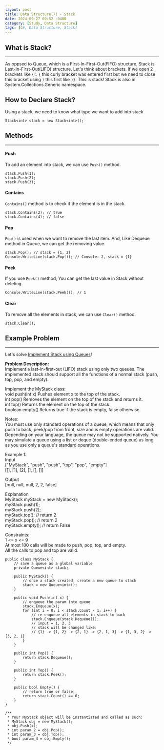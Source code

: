 ```yaml
---
layout: post
title: Data Structure(7) - Stack
date: 2024-09-27 09:52 -0400
category: [Study, Data Structure]
tags: [C#, Data Structure, Stack]
---
```


## What is Stack?
---
As oppsed to Queue, which is a First-In-First-Out(FIFO) structure, Stack is Last-In-First-Out(LIFO) structure.
Let's think about brackets. If we open 2 brackets like `{(`. `{` this curly bracket was entered first but we need to close this bracket using `)` this first like `)}`. This is stack! Stack is also in System.Collections.Generic namespace.

## How to Declare Stack?
Using a stack, we need to know what type we want to add into stack
```shell
Stack<int> stack = new Stack<int>();
```

## Methods
---
#### Push
To add an element into stack, we can use `Push()` method.
```shell
stack.Push(1);
stack.Push(2);
stack.Push(3);
```

#### Contains
`Contains()` method is to check if the element is in the stack.
```shell
stack.Contains(2); // true
stack.Contains(4); // false
```

#### Pop
`Pop()` is used when we want to remove the last item. And, Like Dequeue method in Queue, we can get the removing value.
```shell
stack.Pop(); // stack = {1, 2}
Console.WriteLine(stack.Pop()); // Console: 2, stack = {1}
```

#### Peek
If you use `Peek()` method, You can get the last value in Stack without deleting.
```shell
Console.WriteLine(stack.Peek()); // 1
```

#### Clear
To remove all the elements in stack, we can use `Clear()` method.
```shell
stack.Clear();
```

## Example Problem
---
Let's solve [Implement Stack using Queues](https://leetcode.com/problems/implement-stack-using-queues/description/)!

**Problem Description:**  
Implement a last-in-first-out (LIFO) stack using only two queues. The implemented stack should support all the functions of a normal stack (push, top, pop, and empty).

Implement the MyStack class:   
void push(int x) Pushes element x to the top of the stack.   
int pop() Removes the element on the top of the stack and returns it.   
int top() Returns the element on the top of the stack.   
boolean empty() Returns true if the stack is empty, false otherwise.

Notes:   
You must use only standard operations of a queue, which means that only push to back, peek/pop from front, size and is empty operations are valid.   
Depending on your language, the queue may not be supported natively. You may simulate a queue using a list or deque (double-ended queue) as long as you use only a queue's standard operations.
 
Example 1:   
Input   
["MyStack", "push", "push", "top", "pop", "empty"]   
[[], [1], [2], [], [], []]

Output   
[null, null, null, 2, 2, false]

Explanation   
MyStack myStack = new MyStack();   
myStack.push(1);   
myStack.push(2);   
myStack.top(); // return 2   
myStack.pop(); // return 2   
myStack.empty(); // return False

Constraints:   
1 <= x <= 9   
At most 100 calls will be made to push, pop, top, and empty.   
All the calls to pop and top are valid.

```shell
public class MyStack {
    // save a queue as a global variable
    private Queue<int> stack;

    public MyStack() {
        // once a stack created, create a new queue to stack
        stack = new Queue<int>();
    }
    
    public void Push(int x) {
        // enqueue the param into queue
        stack.Enqueue(x);
        for (int i = 0; i < stack.Count - 1; i++) {
            // re-enqueue all elements in stack to back
            stack.Enqueue(stack.Dequeue());
            // input = 1, 2, 3
            // stack will be changed like:
            // {1} -> {1, 2} -> {2, 1} -> {2, 1, 3} -> {1, 3, 2} -> {3, 2, 1}
        }
    }
    
    public int Pop() {
        return stack.Dequeue();
    }
    
    public int Top() {
        return stack.Peek();
    }
    
    public bool Empty() {
        // return true or false;
        return stack.Count() == 0;
    }
}

/**
 * Your MyStack object will be instantiated and called as such:
 * MyStack obj = new MyStack();
 * obj.Push(x);
 * int param_2 = obj.Pop();
 * int param_3 = obj.Top();
 * bool param_4 = obj.Empty();
 */
 ```